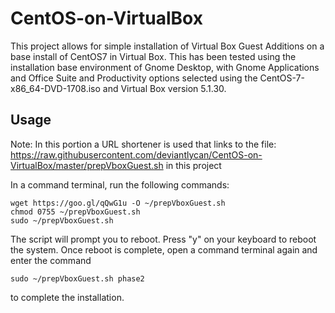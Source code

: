 # CentOS-on-VirtualBox
This project allows for simple installation of Virtual Box Guest Additions on a base install of CentOS7 in Virtual Box.  This has been tested using the installation base environment of Gnome Desktop, with Gnome Applications and Office Suite and Productivity options selected using the CentOS-7-x86_64-DVD-1708.iso and Virtual Box version 5.1.30.

## Usage
Note:
In this portion a URL shortener is used that links to the file:
https://raw.githubusercontent.com/deviantlycan/CentOS-on-VirtualBox/master/prepVboxGuest.sh
in this project

In a command terminal, run the following commands:

```
wget https://goo.gl/qQwG1u -O ~/prepVboxGuest.sh
chmod 0755 ~/prepVboxGuest.sh
sudo ~/prepVboxGuest.sh
```

The script will prompt you to reboot. Press "y" on your keyboard to reboot the system.  Once reboot is complete, open a command terminal again and enter the command 

```
sudo ~/prepVboxGuest.sh phase2
```

to complete the installation.

